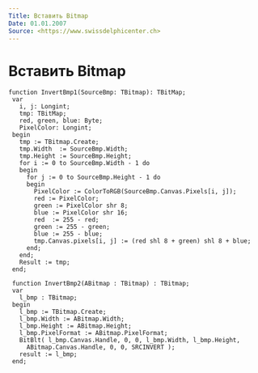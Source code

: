 ```yaml
---
Title: Вставить Bitmap
Date: 01.01.2007
Source: <https://www.swissdelphicenter.ch>
---
```



Вставить Bitmap
===============

    function InvertBmp1(SourceBmp: TBitmap): TBitMap;
     var
       i, j: Longint;
       tmp: TBitMap;
       red, green, blue: Byte;
       PixelColor: Longint;
     begin
       tmp := TBitmap.Create;
       tmp.Width  := SourceBmp.Width;
       tmp.Height := SourceBmp.Height;
       for i := 0 to SourceBmp.Width - 1 do
       begin
         for j := 0 to SourceBmp.Height - 1 do
         begin
           PixelColor := ColorToRGB(SourceBmp.Canvas.Pixels[i, j]);
           red := PixelColor;
           green := PixelColor shr 8;
           blue := PixelColor shr 16;
           red  := 255 - red;
           green := 255 - green;
           blue := 255 - blue;
           tmp.Canvas.pixels[i, j] := (red shl 8 + green) shl 8 + blue;
         end;
       end;
       Result := tmp;
     end;
     
     function InvertBmp2(ABitmap : TBitmap) : TBitmap;
     var
       l_bmp : TBitmap;
     begin
       l_bmp := TBitmap.Create;
       l_bmp.Width := ABitmap.Width;
       l_bmp.Height := ABitmap.Height;
       l_bmp.PixelFormat := ABitmap.PixelFormat;
       BitBlt( l_bmp.Canvas.Handle, 0, 0, l_bmp.Width, l_bmp.Height,
         ABitmap.Canvas.Handle, 0, 0, SRCINVERT );
       result := l_bmp;
     end;

